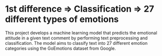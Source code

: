 # 1st difference => Classification => 27 different types of emotions
This project develops a machine learning model that predicts the emotional attitude in a given text comment by performing text preprocessing and classification.
The model aims to classify text into 27 different emotion categories using the GoEmotions dataset from Google.
